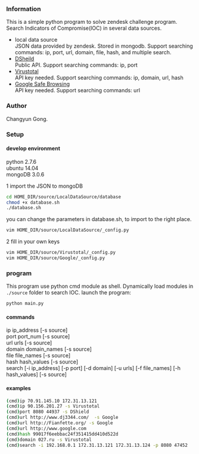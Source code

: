 ### Information
This is a simple python program to solve zendesk challenge program. Search Indicators of Compromise(IOC) in several data sources.

- local data source  
JSON data provided by zendesk. Stored in mongodb. Support searching commands: ip, port, url, domain, file, hash, and multiple search.
- [DSheild](https://isc.sans.edu/api/)  
Public API. Support searching commands: ip, port
- [Virustotal](https://www.virustotal.com/en/documentation/public-api/)  
API key needed. Support searching commands: ip, domain, url, hash
- [Google Safe Browsing](https://developers.google.com/safe-browsing/?csw=1)  
API key needed. Support searching commands: url

### Author
Changyun Gong.

### Setup

#### develop environment
python 2.7.6  
ubuntu 14.04  
mongoDB 3.0.6  

1 import the JSON to mongoDB
```bash
cd HOME_DIR/source/LocalDataSource/database
chmod +x database.sh
./database.sh
```
you can change the parameters in database.sh, to import to the right place.
```bash
vim HOME_DIR/source/LocalDataSource/_config.py
```

2 fill in your own keys
```bash
vim HOME_DIR/source/Virustotal/_config.py
vim HOME_DIR/source/Google/_config.py
```

### program
This program use python cmd module as shell. Dynamically load modules in `./source` folder to search IOC.
launch the program:
```bash
python main.py
```

#### commands
ip ip_address [-s source]  
port port_num [-s source]  
url urls [-s source]  
domain domain_names [-s source]  
file file_names [-s source]  
hash hash_values [-s source]  
search [-i ip_address] [-p port] [-d domain] [-u urls] [-f file_names] [-h hash_values] [-s source]  

#### examples
```bash
(cmd)ip 70.91.145.10 172.31.13.121
(cmd)ip 90.156.201.27 -s Virustotal
(cmd)port 8080 44937 -s DShield
(cmd)url http://www.dj3344.com/  -s Google
(cmd)url http://Fianfette.org/ -s Google
(cmd)url http://www.google.com
(cmd)hash 99017f6eebbac24f351415dd410d522d
(cmd)domain 027.ru -s Virustotal
(cmd)search -i 192.168.0.1 172.31.13.121 172.31.13.124 -p 8080 47452
```


